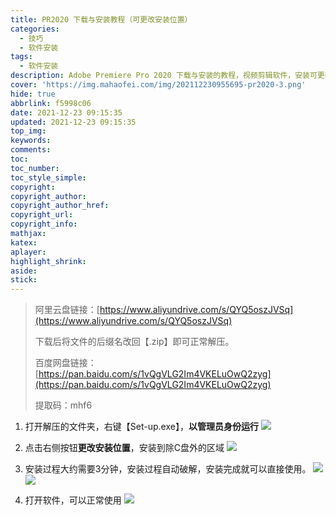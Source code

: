 ```yaml
---
title: PR2020 下载与安装教程（可更改安装位置）
categories:
  - 技巧
  - 软件安装
tags:
  - 软件安装
description: Adobe Premiere Pro 2020 下载与安装的教程，视频剪辑软件，安装可更改位置。资源仅供学习参考！
cover: 'https://img.mahaofei.com/img/202112230955695-pr2020-3.png'
hide: true
abbrlink: f5998c06
date: 2021-12-23 09:15:35
updated: 2021-12-23 09:15:35
top_img:
keywords:
comments:
toc:
toc_number:
toc_style_simple:
copyright:
copyright_author:
copyright_author_href:
copyright_url:
copyright_info:
mathjax:
katex:
aplayer:
highlight_shrink:
aside:
stick:
---
```




>阿里云盘链接：[https://www.aliyundrive.com/s/QYQ5oszJVSq](https://www.aliyundrive.com/s/QYQ5oszJVSq)
>
>下载后将文件的后缀名改回【.zip】即可正常解压。
>
>百度网盘链接：[https://pan.baidu.com/s/1vQgVLG2Im4VKELuOwQ2zyg](https://pan.baidu.com/s/1vQgVLG2Im4VKELuOwQ2zyg)
>
>提取码：mhf6

1. 打开解压的文件夹，右键【Set-up.exe】，**以管理员身份运行**
![](https://img.mahaofei.com/img/202112230954169-pr2020-1.png)

2. 点击右侧按钮**更改安装位置**，安装到除C盘外的区域
![](https://img.mahaofei.com/img/202112230955092-pr2020-2.png)

3. 安装过程大约需要3分钟，安装过程自动破解，安装完成就可以直接使用。
![](https://img.mahaofei.com/img/202112230955695-pr2020-3.png)
![](https://img.mahaofei.com/img/202112230955657-pr2020-4.png)

4. 打开软件，可以正常使用
![](https://img.mahaofei.com/img/202112230955835-pr2020-5.png)



